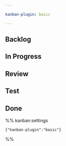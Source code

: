 ```yaml
---

kanban-plugin: basic

---
```


## Backlog



## In Progress



## Review



## Test



## Done





%% kanban:settings
```
{"kanban-plugin":"basic"}
```
%%